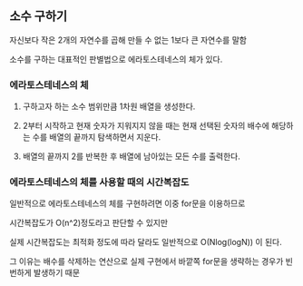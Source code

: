 ## 소수 구하기

자신보다 작은 2개의 자연수를 곱해 만들 수 없는 1보다 큰 자연수를 말함

소수를 구하는 대표적인 판별법으로 에라토스테네스의 체가 있다.

### 에라토스테네스의 체

1. 구하고자 하는 소수 범위만큼 1차원 배열을 생성한다.

2. 2부터 시작하고 현재 숫자가 지워지지 않을 때는 현재 선택된 숫자의 배수에 해당하는 수를 배열의 끝까지 탐색하면서 지운다.

3. 배열의 끝까지 2를 반복한 후 배열에 남아있는 모든 수를 출력한다.

### 에라토스테네스의 체를 사용할 때의 시간복잡도

일반적으로 에라토스테네스의 체를 구현하려면 이중 for문을 이용하므로

시간복잡도가 O(n^2)정도라고 판단할 수 있지만

실제 시간복잡도는 최적화 정도에 따라 달라도 일반적으로 O(Nlog(logN)) 이 된다.

그 이유는 배수를 삭제하는 연산으로 실제 구현에서 바깥쪽 for문을 생략하는 경우가 빈번하게 발생하기 때문





